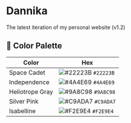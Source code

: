 # Dannika
The latest iteration of my personal website (v1.2)

## 🎨 Color Palette 

| Color            | Hex                                                                |
| ---------------- | ------------------------------------------------------------------ |
| Space Cadet      | ![#22223B](https://via.placeholder.com/10/22223B?text=+) `#22223B` |
| Independence     | ![#4A4E69](https://via.placeholder.com/10/4A4E69?text=+) `#4A4E69` |
| Heliotrope Gray  | ![#9A8C98](https://via.placeholder.com/10/9A8C98?text=+) `#9A8C98` |
| Silver Pink      | ![#C9ADA7](https://via.placeholder.com/10/C9ADA7?text=+) `#C9ADA7` |
| Isabelline       | ![#F2E9E4](https://via.placeholder.com/10/F2E9E4?text=+) `#F2E9E4` |
